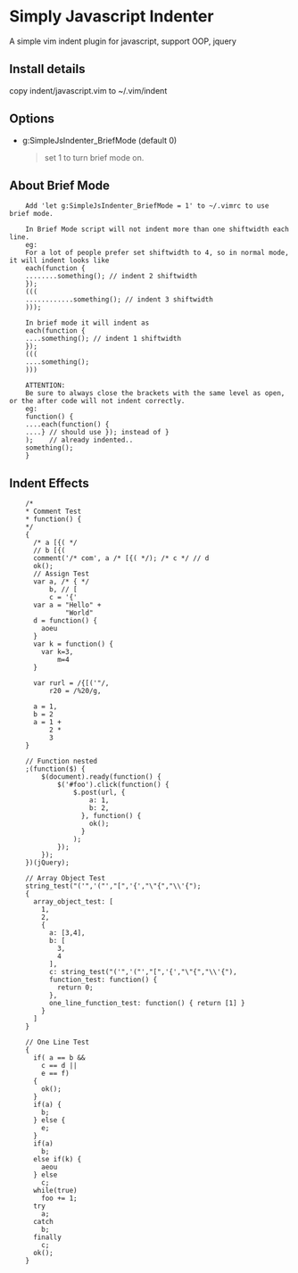 Simply Javascript Indenter
==========================
A simple vim indent plugin for javascript, support OOP, jquery

Install details
---------------

copy indent/javascript.vim to ~/.vim/indent

Options
-------
* g:SimpleJsIndenter_BriefMode (default 0)
  > set 1 to turn brief mode on.

About Brief Mode
----------------
        Add 'let g:SimpleJsIndenter_BriefMode = 1' to ~/.vimrc to use brief mode.

        In Brief Mode script will not indent more than one shiftwidth each line.
        eg:
        For a lot of people prefer set shiftwidth to 4, so in normal mode, it will indent looks like
        each(function {
        ........something(); // indent 2 shiftwidth
        });
        (((
        ............something(); // indent 3 shiftwidth
        )));

        In brief mode it will indent as
        each(function {
        ....something(); // indent 1 shiftwidth
        });
        (((
        ....something();
        )))

        ATTENTION:
        Be sure to always close the brackets with the same level as open, or the after code will not indent correctly.
        eg:
        function() {
        ....each(function() {
        ....} // should use }); instead of }
        );    // already indented..
        something();
        }

Indent Effects
--------------
        /*
        * Comment Test 
        * function() {
        */
        {
          /* a [{( */
          // b [{(
          comment('/* com', a /* [{( */); /* c */ // d
          ok();
          // Assign Test
          var a, /* { */
              b, // [
              c = '{'
          var a = "Hello" +
                  "World"
          d = function() {
            aoeu
          }
          var k = function() {
            var k=3,
                m=4
          }

          var rurl = /{[('"/,
              r20 = /%20/g,

          a = 1,
          b = 2
          a = 1 +
              2 *
              3
        }

        // Function nested
        ;(function($) {
            $(document).ready(function() {
                $('#foo').click(function() {
                    $.post(url, {
                        a: 1, 
                        b: 2,
                      }, function() {
                        ok(); 
                      }
                    );
                });
            });
        })(jQuery);

        // Array Object Test
        string_test("('",'("',"[",'{',"\"{","\\'{"); 
        {
          array_object_test: [
            1,
            2,
            {
              a: [3,4],
              b: [
                3,
                4
              ],
              c: string_test("('",'("',"[",'{',"\"{","\\'{"),
              function_test: function() {
                return 0;
              },
              one_line_function_test: function() { return [1] }
            }
          ]
        }

        // One Line Test
        {
          if( a == b &&
            c == d ||
            e == f) 
          {
            ok();
          }
          if(a) {
            b;
          } else {
            e;
          }
          if(a)
            b;
          else if(k) {
            aeou
          } else
            c;
          while(true)
            foo += 1;
          try
            a;
          catch
            b;
          finally
            c;
          ok();
        }
